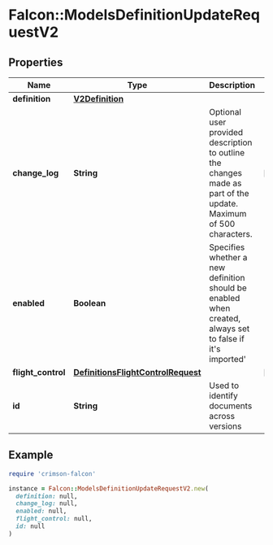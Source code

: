 # Falcon::ModelsDefinitionUpdateRequestV2

## Properties

| Name | Type | Description | Notes |
| ---- | ---- | ----------- | ----- |
| **definition** | [**V2Definition**](V2Definition.md) |  |  |
| **change_log** | **String** | Optional user provided description to outline the changes made as part of the update. Maximum of 500 characters. | [optional] |
| **enabled** | **Boolean** | Specifies whether a new definition should be enabled when created, always set to false if it&#39;s imported&#39; |  |
| **flight_control** | [**DefinitionsFlightControlRequest**](DefinitionsFlightControlRequest.md) |  | [optional] |
| **id** | **String** | Used to identify documents across versions |  |

## Example

```ruby
require 'crimson-falcon'

instance = Falcon::ModelsDefinitionUpdateRequestV2.new(
  definition: null,
  change_log: null,
  enabled: null,
  flight_control: null,
  id: null
)
```

